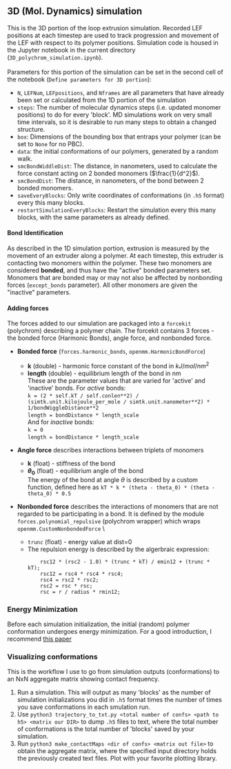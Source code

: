 ## 3D (Mol. Dynamics) simulation
This is the 3D portion of the loop extrusion simulation. Recorded LEF positions at each timestep are used to track progression and movement of the LEF with respect to its polymer positions. Simulation code is housed in the Jupyter notebook in the current directory (`3D_polychrom_simulation.ipynb`). \
\
Parameters for this portion of the simulation can be set in the second cell of the notebook (`Define parameters for 3D portion`):
* `N`, `LEFNum`, `LEFpositions`, and `Nframes` are all parameters that have already been set or calculated from the 1D portion of the simulation
* `steps`: The number of molecular dynamics steps (i.e. updated monomer positions) to do for every 'block'. MD simulations work on very small time intervals, so it is desirable to run many steps to obtain a changed structure.
* `box`: Dimensions of the bounding box that entraps your polymer (can be set to `None` for no PBC).
* `data`: the initial conformations of our polymers, generated by a random walk.
* `smcBondWiddleDist`: The distance, in nanometers, used to calculate the force constant acting on 2 bonded monomers ($\frac{1}{d^2}$).
* `smcBondDist`: The distance, in nanometers, of the bond between 2 bonded monomers.
* `saveEveryBlocks`: Only write coordinates of conformations (in `.h5` format) every this many blocks.
* `restartSimulationEveryBlocks`: Restart the simulation every this many blocks, with the same parameters as already defined.
#### Bond Identification
As described in the 1D simulation portion, extrusion is measured by the movement of an extruder along a polymer. At each timestep, this extruder is contacting two monomers within the polymer. These two monomers are considered **bonded**, and thus have the "active" bonded parameters set. Monomers that are bonded may or may not also be affected by nonbonding forces (`except_bonds` parameter). All other monomers are given the "inactive" parameters.
#### Adding forces
The forces added to our simulation are packaged into a `forcekit` (polychrom) describing a polymer chain. The forcekit contains 3 forces - the bonded force (Harmonic Bonds), angle force, and nonbonded force. 
* **Bonded force** (`forces.harmonic_bonds`, `openmm.HarmonicBondForce`) 
  * **k** (double) - harmonic force constant of the bond in $kJ/mol/nm^2$ 
  * **length** (double) - equilibrium length of the bond in nm
  \
These are the parameter values that are varied for 'active' and 'inactive' bonds. For *active* bonds: \
  `k = (2 * self.kT / self.conlen**2) / (simtk.unit.kilojoule_per_mole / simtk.unit.nanometer**2) * 1/bondWiggleDistance**2` \
  `length = bondDistance * length_scale` \
And for *inactive* bonds: \
  `k = 0` \
  `length = bondDistance * length_scale`

* **Angle force** describes interactions between triplets of monomers
  * **k** (float) - stiffness of the bond
  * **$\theta_0$** (float) - equilibrium angle of the bond \
  The energy of the bond at angle $\theta$ is described by a custom function, defined here as `kT * k * (theta - theta_0) * (theta - theta_0) * 0.5`

* **Nonbonded force** describes the interactions of monomers that are not regarded to be participating in a bond. It is defined by the module `forces.polynomial_repulsive` (polychrom wrapper) which wraps `openmm.CustomNonbondedForce` \
  * `trunc` (float) - energy value at dist=0
  * The repulsion energy is described by the algerbraic expression:
    ```
        rsc12 * (rsc2 - 1.0) * (trunc * kT) / emin12 + (trunc * kT);
        rsc12 = rsc4 * rsc4 * rsc4;
        rsc4 = rsc2 * rsc2;
        rsc2 = rsc * rsc;
        rsc = r / radius * rmin12;
    ```
### Energy Minimization
Before each simulation initialization, the initial (random) polymer conformation undergoes energy minimization. For a good introduction, I recommend [this paper](https://dasher.wustl.edu/chem430/readings/leach-minimization.pdf)
### Visualizing conformations
This is the workflow I use to go from simulation outputs (conformations) to an NxN aggregate matrix showing contact frequency.
1. Run a simulation. This will output as many 'blocks' as the number of simulation initializations you did in `.h5` format times the number of times you save conformations in each smulation run.
2. Use `python3 trajectory_to_txt.py <total number of confs> <path to h5> <matrix our DIR>` to dump `.h5` files to text, where the total number of conformations is the total number of 'blocks' saved by your simulation.
3. Run `python3 make_contactMaps <dir of confs> <matrix out file>` to obtain the aggregate matrix, where the specified input directory holds the previously created text files. Plot with your favorite plotting library.
